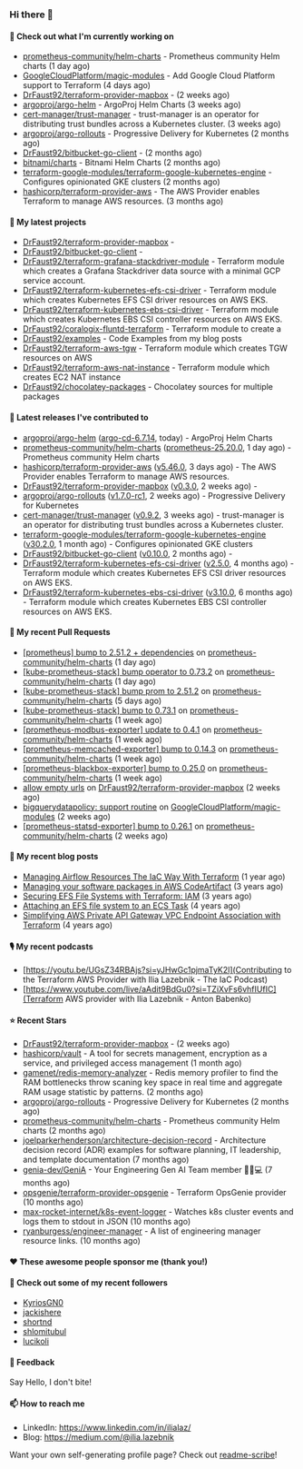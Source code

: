 ### Hi there 👋

#### 👷 Check out what I'm currently working on

- [prometheus-community/helm-charts](https://github.com/prometheus-community/helm-charts) - Prometheus community Helm charts (1 day ago)
- [GoogleCloudPlatform/magic-modules](https://github.com/GoogleCloudPlatform/magic-modules) - Add Google Cloud Platform support to Terraform (4 days ago)
- [DrFaust92/terraform-provider-mapbox](https://github.com/DrFaust92/terraform-provider-mapbox) -  (2 weeks ago)
- [argoproj/argo-helm](https://github.com/argoproj/argo-helm) - ArgoProj Helm Charts (3 weeks ago)
- [cert-manager/trust-manager](https://github.com/cert-manager/trust-manager) - trust-manager is an operator for distributing trust bundles across a Kubernetes cluster. (3 weeks ago)
- [argoproj/argo-rollouts](https://github.com/argoproj/argo-rollouts) - Progressive Delivery for Kubernetes (2 months ago)
- [DrFaust92/bitbucket-go-client](https://github.com/DrFaust92/bitbucket-go-client) -  (2 months ago)
- [bitnami/charts](https://github.com/bitnami/charts) - Bitnami Helm Charts (2 months ago)
- [terraform-google-modules/terraform-google-kubernetes-engine](https://github.com/terraform-google-modules/terraform-google-kubernetes-engine) - Configures opinionated GKE clusters (2 months ago)
- [hashicorp/terraform-provider-aws](https://github.com/hashicorp/terraform-provider-aws) - The AWS Provider enables Terraform to manage AWS resources. (3 months ago)

#### 🌱 My latest projects

- [DrFaust92/terraform-provider-mapbox](https://github.com/DrFaust92/terraform-provider-mapbox) - 
- [DrFaust92/bitbucket-go-client](https://github.com/DrFaust92/bitbucket-go-client) - 
- [DrFaust92/terraform-grafana-stackdriver-module](https://github.com/DrFaust92/terraform-grafana-stackdriver-module) - Terraform module which creates a Grafana Stackdriver data source with a minimal GCP service account.
- [DrFaust92/terraform-kubernetes-efs-csi-driver](https://github.com/DrFaust92/terraform-kubernetes-efs-csi-driver) - Terraform module which creates Kubernetes EFS CSI driver resources on AWS EKS.
- [DrFaust92/terraform-kubernetes-ebs-csi-driver](https://github.com/DrFaust92/terraform-kubernetes-ebs-csi-driver) - Terraform module which creates Kubernetes EBS CSI controller resources on AWS EKS.
- [DrFaust92/coralogix-fluntd-terraform](https://github.com/DrFaust92/coralogix-fluntd-terraform) - Terraform module to create a 
- [DrFaust92/examples](https://github.com/DrFaust92/examples) - Code Examples from my blog posts
- [DrFaust92/terraform-aws-tgw](https://github.com/DrFaust92/terraform-aws-tgw) - Terraform module which creates TGW resources on AWS
- [DrFaust92/terraform-aws-nat-instance](https://github.com/DrFaust92/terraform-aws-nat-instance) - Terraform module which creates EC2 NAT instance
- [DrFaust92/chocolatey-packages](https://github.com/DrFaust92/chocolatey-packages) - Chocolatey sources for multiple packages

#### 🔭 Latest releases I've contributed to

- [argoproj/argo-helm](https://github.com/argoproj/argo-helm) ([argo-cd-6.7.14](https://github.com/argoproj/argo-helm/releases/tag/argo-cd-6.7.14), today) - ArgoProj Helm Charts
- [prometheus-community/helm-charts](https://github.com/prometheus-community/helm-charts) ([prometheus-25.20.0](https://github.com/prometheus-community/helm-charts/releases/tag/prometheus-25.20.0), 1 day ago) - Prometheus community Helm charts
- [hashicorp/terraform-provider-aws](https://github.com/hashicorp/terraform-provider-aws) ([v5.46.0](https://github.com/hashicorp/terraform-provider-aws/releases/tag/v5.46.0), 3 days ago) - The AWS Provider enables Terraform to manage AWS resources.
- [DrFaust92/terraform-provider-mapbox](https://github.com/DrFaust92/terraform-provider-mapbox) ([v0.3.0](https://github.com/DrFaust92/terraform-provider-mapbox/releases/tag/v0.3.0), 2 weeks ago) - 
- [argoproj/argo-rollouts](https://github.com/argoproj/argo-rollouts) ([v1.7.0-rc1](https://github.com/argoproj/argo-rollouts/releases/tag/v1.7.0-rc1), 2 weeks ago) - Progressive Delivery for Kubernetes
- [cert-manager/trust-manager](https://github.com/cert-manager/trust-manager) ([v0.9.2](https://github.com/cert-manager/trust-manager/releases/tag/v0.9.2), 3 weeks ago) - trust-manager is an operator for distributing trust bundles across a Kubernetes cluster.
- [terraform-google-modules/terraform-google-kubernetes-engine](https://github.com/terraform-google-modules/terraform-google-kubernetes-engine) ([v30.2.0](https://github.com/terraform-google-modules/terraform-google-kubernetes-engine/releases/tag/v30.2.0), 1 month ago) - Configures opinionated GKE clusters
- [DrFaust92/bitbucket-go-client](https://github.com/DrFaust92/bitbucket-go-client) ([v0.10.0](https://github.com/DrFaust92/bitbucket-go-client/releases/tag/v0.10.0), 2 months ago) - 
- [DrFaust92/terraform-kubernetes-efs-csi-driver](https://github.com/DrFaust92/terraform-kubernetes-efs-csi-driver) ([v2.5.0](https://github.com/DrFaust92/terraform-kubernetes-efs-csi-driver/releases/tag/v2.5.0), 4 months ago) - Terraform module which creates Kubernetes EFS CSI driver resources on AWS EKS.
- [DrFaust92/terraform-kubernetes-ebs-csi-driver](https://github.com/DrFaust92/terraform-kubernetes-ebs-csi-driver) ([v3.10.0](https://github.com/DrFaust92/terraform-kubernetes-ebs-csi-driver/releases/tag/v3.10.0), 6 months ago) - Terraform module which creates Kubernetes EBS CSI controller resources on AWS EKS.

#### 🔨 My recent Pull Requests

- [[prometheus] bump to 2.51.2 &#43; dependencies](https://github.com/prometheus-community/helm-charts/pull/4476) on [prometheus-community/helm-charts](https://github.com/prometheus-community/helm-charts) (1 day ago)
- [[kube-prometheus-stack] bump operator to 0.73.2](https://github.com/prometheus-community/helm-charts/pull/4475) on [prometheus-community/helm-charts](https://github.com/prometheus-community/helm-charts) (1 day ago)
- [[kube-prometheus-stack] bump prom to 2.51.2](https://github.com/prometheus-community/helm-charts/pull/4459) on [prometheus-community/helm-charts](https://github.com/prometheus-community/helm-charts) (5 days ago)
- [[kube-prometheus-stack] bump to 0.73.1](https://github.com/prometheus-community/helm-charts/pull/4450) on [prometheus-community/helm-charts](https://github.com/prometheus-community/helm-charts) (1 week ago)
- [[prometheus-modbus-exporter] update to 0.4.1](https://github.com/prometheus-community/helm-charts/pull/4444) on [prometheus-community/helm-charts](https://github.com/prometheus-community/helm-charts) (1 week ago)
- [[prometheus-memcached-exporter] bump to 0.14.3](https://github.com/prometheus-community/helm-charts/pull/4443) on [prometheus-community/helm-charts](https://github.com/prometheus-community/helm-charts) (1 week ago)
- [[prometheus-blackbox-exporter] bump to 0.25.0](https://github.com/prometheus-community/helm-charts/pull/4442) on [prometheus-community/helm-charts](https://github.com/prometheus-community/helm-charts) (1 week ago)
- [allow empty urls](https://github.com/DrFaust92/terraform-provider-mapbox/pull/29) on [DrFaust92/terraform-provider-mapbox](https://github.com/DrFaust92/terraform-provider-mapbox) (2 weeks ago)
- [bigquerydatapolicy: support routine](https://github.com/GoogleCloudPlatform/magic-modules/pull/10388) on [GoogleCloudPlatform/magic-modules](https://github.com/GoogleCloudPlatform/magic-modules) (2 weeks ago)
- [[prometheus-statsd-exporter] bump to 0.26.1](https://github.com/prometheus-community/helm-charts/pull/4431) on [prometheus-community/helm-charts](https://github.com/prometheus-community/helm-charts) (2 weeks ago)

#### 📜 My recent blog posts

- [Managing Airflow Resources The IaC Way With Terraform](https://engineering.placer.ai/managing-airflow-resources-the-iac-way-with-terraform-ea5b8db573ad?source=rss-cac402f06fa8------2) (1 year ago)
- [Managing your software packages in AWS CodeArtifact](https://medium.com/@ilia.lazebnik/managing-your-software-packages-in-aws-codeartifact-12d00053e243?source=rss-cac402f06fa8------2) (3 years ago)
- [Securing EFS File Systems with Terraform: IAM](https://medium.com/@ilia.lazebnik/securing-efs-file-systems-with-terraform-iam-d2a066c198ab?source=rss-cac402f06fa8------2) (3 years ago)
- [Attaching an EFS file system to an ECS Task](https://medium.com/@ilia.lazebnik/attaching-an-efs-file-system-to-an-ecs-task-7bd15b76a6ef?source=rss-cac402f06fa8------2) (4 years ago)
- [Simplifying AWS Private API Gateway VPC Endpoint Association with Terraform](https://medium.com/@ilia.lazebnik/simplifying-aws-private-api-gateway-vpc-endpoint-association-with-terraform-b379a247afbf?source=rss-cac402f06fa8------2) (4 years ago)

#### 🎙️ My recent podcasts
- [https://youtu.be/UGsZ34RBAjs?si=yJHwGc1pjmaTyK2l](Contributing to the Terraform AWS Provider with Ilia Lazebnik - The IaC Podcast)
- [https://www.youtube.com/live/aAdit9BdGu0?si=TZiXvFs6vhfIUfIC](Terraform AWS provider with Ilia Lazebnik - Anton Babenko)

#### ⭐ Recent Stars

- [DrFaust92/terraform-provider-mapbox](https://github.com/DrFaust92/terraform-provider-mapbox) -  (2 weeks ago)
- [hashicorp/vault](https://github.com/hashicorp/vault) - A tool for secrets management, encryption as a service, and privileged access management (1 month ago)
- [gamenet/redis-memory-analyzer](https://github.com/gamenet/redis-memory-analyzer) - Redis memory profiler to find the RAM bottlenecks throw scaning key space in real time and aggregate RAM usage statistic by patterns. (2 months ago)
- [argoproj/argo-rollouts](https://github.com/argoproj/argo-rollouts) - Progressive Delivery for Kubernetes (2 months ago)
- [prometheus-community/helm-charts](https://github.com/prometheus-community/helm-charts) - Prometheus community Helm charts (2 months ago)
- [joelparkerhenderson/architecture-decision-record](https://github.com/joelparkerhenderson/architecture-decision-record) - Architecture decision record (ADR) examples for software planning, IT leadership, and template documentation (7 months ago)
- [genia-dev/GeniA](https://github.com/genia-dev/GeniA) - Your Engineering Gen AI Team member 🧬🤖💻 (7 months ago)
- [opsgenie/terraform-provider-opsgenie](https://github.com/opsgenie/terraform-provider-opsgenie) - Terraform OpsGenie provider (10 months ago)
- [max-rocket-internet/k8s-event-logger](https://github.com/max-rocket-internet/k8s-event-logger) - Watches k8s cluster events and logs them to stdout in JSON (10 months ago)
- [ryanburgess/engineer-manager](https://github.com/ryanburgess/engineer-manager) - A list of engineering manager resource links. (10 months ago)

#### ❤️ These awesome people sponsor me (thank you!)


#### 👯 Check out some of my recent followers

- [KyriosGN0](https://github.com/KyriosGN0)
- [jackishere](https://github.com/jackishere)
- [shortnd](https://github.com/shortnd)
- [shlomitubul](https://github.com/shlomitubul)
- [lucikoli](https://github.com/lucikoli)

#### 💬 Feedback

Say Hello, I don't bite!

#### 📫 How to reach me

- LinkedIn: https://www.linkedin.com/in/ilialaz/
- Blog: https://medium.com/@ilia.lazebnik

Want your own self-generating profile page? Check out [readme-scribe](https://github.com/muesli/readme-scribe)!


